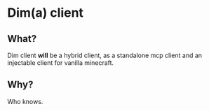 # Dim(a) client

## What?
Dim client **will** be a hybrid client, as a standalone mcp client and an injectable client for vanilla minecraft.

## Why?
Who knows.